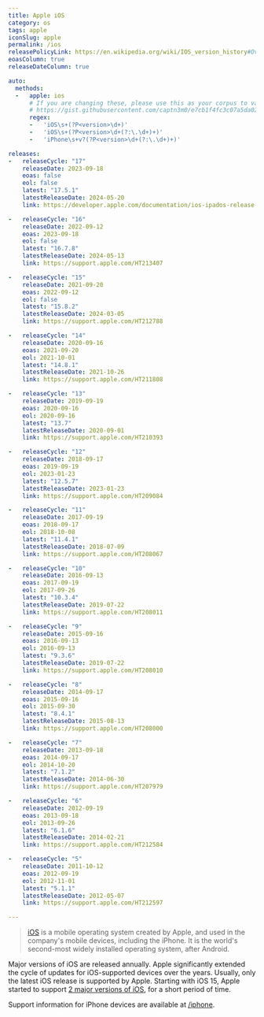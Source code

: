 ```yaml
---
title: Apple iOS
category: os
tags: apple
iconSlug: apple
permalink: /ios
releasePolicyLink: https://en.wikipedia.org/wiki/IOS_version_history#Overview
eoasColumn: true
releaseDateColumn: true

auto:
  methods:
  -   apple: ios
      # If you are changing these, please use this as your corpus to validate your changes:
      # https://gist.githubusercontent.com/captn3m0/e7cb1f4fc3c07a5da0296ebda2b33e15/raw/5747e42ad611ec9ffdb7a2d1c0e3946bb87ab6d7/apple.txt
      regex:
      -   'iOS\s+(?P<version>\d+)'
      -   'iOS\s+(?P<version>\d+(?:\.\d+)+)'
      -   'iPhone\s+v?(?P<version>\d+(?:\.\d+)+)'

releases:
-   releaseCycle: "17"
    releaseDate: 2023-09-18
    eoas: false
    eol: false
    latest: "17.5.1"
    latestReleaseDate: 2024-05-20
    link: https://developer.apple.com/documentation/ios-ipados-release-notes/ios-ipados-17-release-notes

-   releaseCycle: "16"
    releaseDate: 2022-09-12
    eoas: 2023-09-18
    eol: false
    latest: "16.7.8"
    latestReleaseDate: 2024-05-13
    link: https://support.apple.com/HT213407

-   releaseCycle: "15"
    releaseDate: 2021-09-20
    eoas: 2022-09-12
    eol: false
    latest: "15.8.2"
    latestReleaseDate: 2024-03-05
    link: https://support.apple.com/HT212788

-   releaseCycle: "14"
    releaseDate: 2020-09-16
    eoas: 2021-09-20
    eol: 2021-10-01
    latest: "14.8.1"
    latestReleaseDate: 2021-10-26
    link: https://support.apple.com/HT211808

-   releaseCycle: "13"
    releaseDate: 2019-09-19
    eoas: 2020-09-16
    eol: 2020-09-16
    latest: "13.7"
    latestReleaseDate: 2020-09-01
    link: https://support.apple.com/HT210393

-   releaseCycle: "12"
    releaseDate: 2018-09-17
    eoas: 2019-09-19
    eol: 2023-01-23
    latest: "12.5.7"
    latestReleaseDate: 2023-01-23
    link: https://support.apple.com/HT209084

-   releaseCycle: "11"
    releaseDate: 2017-09-19
    eoas: 2018-09-17
    eol: 2018-10-08
    latest: "11.4.1"
    latestReleaseDate: 2018-07-09
    link: https://support.apple.com/HT208067

-   releaseCycle: "10"
    releaseDate: 2016-09-13
    eoas: 2017-09-19
    eol: 2017-09-26
    latest: "10.3.4"
    latestReleaseDate: 2019-07-22
    link: https://support.apple.com/HT208011

-   releaseCycle: "9"
    releaseDate: 2015-09-16
    eoas: 2016-09-13
    eol: 2016-09-13
    latest: "9.3.6"
    latestReleaseDate: 2019-07-22
    link: https://support.apple.com/HT208010

-   releaseCycle: "8"
    releaseDate: 2014-09-17
    eoas: 2015-09-16
    eol: 2015-09-30
    latest: "8.4.1"
    latestReleaseDate: 2015-08-13
    link: https://support.apple.com/HT208000

-   releaseCycle: "7"
    releaseDate: 2013-09-18
    eoas: 2014-09-17
    eol: 2014-10-20
    latest: "7.1.2"
    latestReleaseDate: 2014-06-30
    link: https://support.apple.com/HT207979

-   releaseCycle: "6"
    releaseDate: 2012-09-19
    eoas: 2013-09-18
    eol: 2013-09-26
    latest: "6.1.6"
    latestReleaseDate: 2014-02-21
    link: https://support.apple.com/HT212584

-   releaseCycle: "5"
    releaseDate: 2011-10-12
    eoas: 2012-09-19
    eol: 2012-11-01
    latest: "5.1.1"
    latestReleaseDate: 2012-05-07
    link: https://support.apple.com/HT212597

---
```


> [iOS](https://www.apple.com/ios/) is a mobile operating system created by Apple, and used in the
> company's mobile devices, including the iPhone. It is the world's second-most widely installed
> operating system, after Android.

Major versions of iOS are released annually. Apple significantly extended the cycle of updates for
iOS-supported devices over the years. Usually, only the latest iOS release is supported by Apple.
Starting with iOS 15, Apple started to support [2 major versions of iOS](https://www.zdnet.com/article/still-running-ios-14-on-your-iphone-apple-brings-support-to-an-end/),
for a short period of time.

Support information for iPhone devices are available at [/iphone](/iphone).
